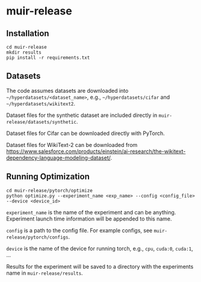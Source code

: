 # muir-release

## Installation
```
cd muir-release
mkdir results
pip install -r requirements.txt
```

## Datasets

The code assumes datasets are downloaded into `~/hyperdatasets/<dataset_name>`, e.g., `~/hyperdatasets/cifar` and `~/hyperdatasets/wikitext2`.

Dataset files for the synthetic dataset are included directly in `muir-release/datasets/synthetic`.

Dataset files for Cifar can be downloaded directly with PyTorch.

Dataset files for WikiText-2 can be downloaded from https://www.salesforce.com/products/einstein/ai-research/the-wikitext-dependency-language-modeling-dataset/.

## Running Optimization

```
cd muir-release/pytorch/optimize
python optimize.py --experiment_name <exp_name> --config <config_file> --device <device_id>
```

`experiment_name` is the name of the experiment and can be anything. Experiment launch time information will be appended to this name.

`config` is a path to the config file. For example configs, see `muir-release/pytorch/configs`.

`device` is the name of the device for running torch, e.g., `cpu`, `cuda:0`, `cuda:1`, ...

Results for the experiment will be saved to a directory with the experiments name in `muir-release/results`.

